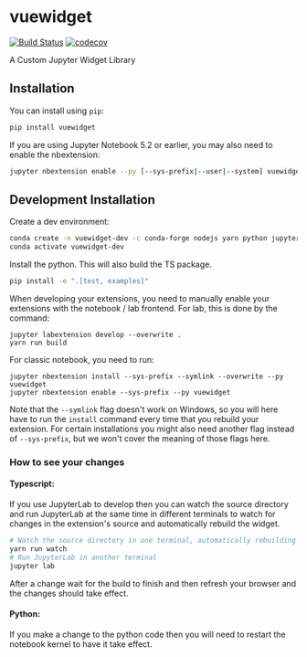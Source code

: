 
# vuewidget

[![Build Status](https://travis-ci.org/kitegg/vuewidget.svg?branch=master)](https://travis-ci.org/kitegg/vuewidget)
[![codecov](https://codecov.io/gh/kitegg/vuewidget/branch/master/graph/badge.svg)](https://codecov.io/gh/kitegg/vuewidget)


A Custom Jupyter Widget Library

## Installation

You can install using `pip`:

```bash
pip install vuewidget
```

If you are using Jupyter Notebook 5.2 or earlier, you may also need to enable
the nbextension:
```bash
jupyter nbextension enable --py [--sys-prefix|--user|--system] vuewidget
```

## Development Installation

Create a dev environment:
```bash
conda create -n vuewidget-dev -c conda-forge nodejs yarn python jupyterlab
conda activate vuewidget-dev
```

Install the python. This will also build the TS package.
```bash
pip install -e ".[test, examples]"
```

When developing your extensions, you need to manually enable your extensions with the
notebook / lab frontend. For lab, this is done by the command:

```
jupyter labextension develop --overwrite .
yarn run build
```

For classic notebook, you need to run:

```
jupyter nbextension install --sys-prefix --symlink --overwrite --py vuewidget
jupyter nbextension enable --sys-prefix --py vuewidget
```

Note that the `--symlink` flag doesn't work on Windows, so you will here have to run
the `install` command every time that you rebuild your extension. For certain installations
you might also need another flag instead of `--sys-prefix`, but we won't cover the meaning
of those flags here.

### How to see your changes
#### Typescript:
If you use JupyterLab to develop then you can watch the source directory and run JupyterLab at the same time in different
terminals to watch for changes in the extension's source and automatically rebuild the widget.

```bash
# Watch the source directory in one terminal, automatically rebuilding when needed
yarn run watch
# Run JupyterLab in another terminal
jupyter lab
```

After a change wait for the build to finish and then refresh your browser and the changes should take effect.

#### Python:
If you make a change to the python code then you will need to restart the notebook kernel to have it take effect.

